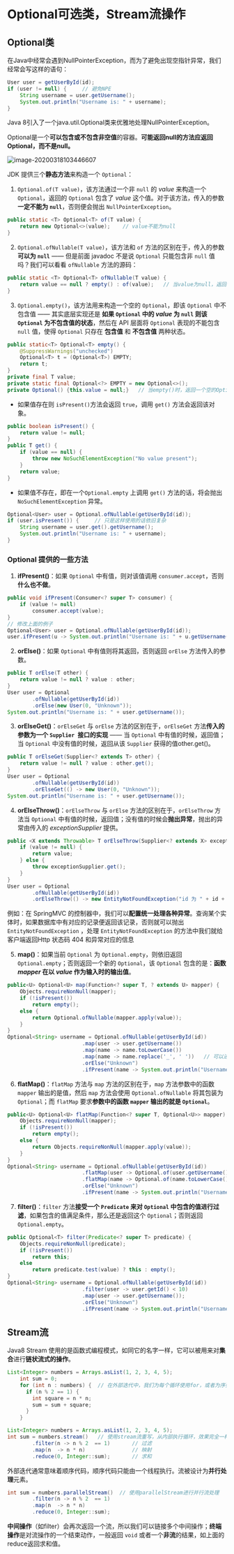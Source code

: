 # Optional可选类，Stream流操作

## Optional类

在Java中经常会遇到NullPointerException，而为了避免出现空指针异常，我们经常会写这样的语句：

```java
User user = getUserById(id);
if (user != null) {     // 避免NPE
    String username = user.getUsername();
    System.out.println("Username is: " + username);
}
```

Java 8引入了一个java.util.Optional类来优雅地处理NullPointerException。

Optional是一个**可以包含或不包含非空值**的容器。**可能返回null的方法应返回Optional，而不是null。**

![image-20200318103446607](C:\Users\Hanabi\AppData\Roaming\Typora\typora-user-images\image-20200318103446607.png)

JDK 提供三个**静态方法**来构造一个 `Optional`：

1. `Optional.of(T value)`，该方法通过一个非 `null` 的 *value* 来构造一个 `Optional`，返回的 `Optional` 包含了 *value* 这个值。对于该方法，传入的参数**一定不能为 `null`**，否则便会抛出 `NullPointerException`。

```java
public static <T> Optional<T> of(T value) {
    return new Optional<>(value);    // value不能为null
}
```



2. `Optional.ofNullable(T value)`，该方法和 `of` 方法的区别在于，传入的参数**可以为 `null`** —— 但是前面 javadoc 不是说 `Optional` 只能包含非 `null` 值吗？我们可以看看 `ofNullable` 方法的源码：

```java
public static <T> Optional<T> ofNullable(T value) {
    return value == null ? empty() : of(value);   // 当value为null，返回Optional.empty()
}	 
```



3. `Optional.empty()`，该方法用来构造一个空的 `Optional`，即该 `Optional` 中不包含值 —— 其实底层实现还是 **如果 `Optional` 中的 *value* 为 `null` 则该 `Optional` 为不包含值的状态**，然后在 API 层面将 `Optional` 表现的不能包含 `null` 值，使得 `Optional` 只存在 **包含值** 和 **不包含值** 两种状态。

```java
public static<T> Optional<T> empty() {
    @SuppressWarnings("unchecked")
    Optional<T> t = (Optional<T>) EMPTY;
    return t;
}
private final T value;
private static final Optional<?> EMPTY = new Optional<>();   
private Optional() {this.value = null;}   // 当empty()时，返回一个空的Optional
```



- 如果值存在则 `isPresent()`方法会返回 `true`，调用 `get()` 方法会返回该对象。

```java
public boolean isPresent() {
    return value != null;
}
public T get() {
    if (value == null) {
        throw new NoSuchElementException("No value present");
    }
    return value;
}
```

- 如果值不存在，即在一个`Optional.empty` 上调用 `get()` 方法的话，将会抛出 `NoSuchElementException` 异常。



```java
Optional<User> user = Optional.ofNullable(getUserById(id));
if (user.isPresent()) {     // 只是这样使用的话依旧复杂
    String username = user.get().getUsername();
    System.out.println("Username is: " + username); 
}
```

###  Optional 提供的一些方法

1. **ifPresent()**：如果 `Optional` 中有值，则对该值调用 `consumer.accept`，否则**什么也不做**。

```java
public void ifPresent(Consumer<? super T> consumer) {
    if (value != null)
        consumer.accept(value);
}
// 修改上面的例子
Optional<User> user = Optional.ofNullable(getUserById(id));
user.ifPresent(u -> System.out.println("Username is: " + u.getUsername()));
```

2. **orElse()**：如果 `Optional` 中有值则将其返回，否则返回 `orElse` 方法传入的参数。

```java
public T orElse(T other) {
    return value != null ? value : other;
}
User user = Optional
        .ofNullable(getUserById(id))
        .orElse(new User(0, "Unknown"));
System.out.println("Username is: " + user.getUsername());
```

3. **orElseGet()**：`orElseGet` 与 `orElse` 方法的区别在于，`orElseGet` 方法**传入的参数为一个 `Supplier `接口的实现** —— 当 `Optional` 中有值的时候，返回值；当 `Optional` 中没有值的时候，返回从该 `Supplier` 获得的值other.get()。

```java
public T orElseGet(Supplier<? extends T> other) {
    return value != null ? value : other.get();
}
User user = Optional
        .ofNullable(getUserById(id))
        .orElseGet(() -> new User(0, "Unknown"));
System.out.println("Username is: " + user.getUsername());
```

4. **orElseThrow()**：`orElseThrow` 与 `orElse` 方法的区别在于，`orElseThrow` 方法当 `Optional` 中有值的时候，返回值；没有值的时候会**抛出异常**，抛出的异常由传入的 *exceptionSupplier* 提供。

```java
public <X extends Throwable> T orElseThrow(Supplier<? extends X> exceptionSupplier) throws X {
    if (value != null) {
        return value;
    } else {
        throw exceptionSupplier.get();
    }
}
User user = Optional
        .ofNullable(getUserById(id))
        .orElseThrow(() -> new EntityNotFoundException("id 为 " + id + " 的用户没有找到"));
```

例如：在 SpringMVC 的控制器中，我们可以**配置统一处理各种异常**。查询某个实体时，如果数据库中有对应的记录便返回该记录，否则就可以抛出 `EntityNotFoundException` ，处理 `EntityNotFoundException` 的方法中我们就给客户端返回Http 状态码 404 和异常对应的信息

5. **map()**：如果当前 `Optional` 为 `Optional.empty`，则依旧返回 `Optional.empty`；否则返回一个新的 `Optional`，该 `Optional` 包含的是：**函数 *mapper* 在以 *value* 作为输入时的输出值**。

```java
public<U> Optional<U> map(Function<? super T, ? extends U> mapper) {
    Objects.requireNonNull(mapper);
    if (!isPresent())
        return empty();
    else {
        return Optional.ofNullable(mapper.apply(value));
    }
}
Optional<String> username = Optional.ofNullable(getUserById(id))
                        .map(user -> user.getUsername())
                        .map(name -> name.toLowerCase())
                        .map(name -> name.replace('_', ' '))   // 可以进行多次map操作
                        .orElse("Unknown")
                        .ifPresent(name -> System.out.println("Username is: " + name));
```

6. **flatMap()**：`flatMap` 方法与 `map` 方法的区别在于，`map` 方法参数中的函数 `mapper` 输出的是值，然后 `map` 方法会使用 `Optional.ofNullable` 将其包装为 `Optional`；而 `flatMap` 要求**参数中的函数 `mapper` 输出的就是 `Optional`**。

```java
public<U> Optional<U> flatMap(Function<? super T, Optional<U>> mapper) {
    Objects.requireNonNull(mapper);
    if (!isPresent())
        return empty();
    else {
        return Objects.requireNonNull(mapper.apply(value));
    }
}
Optional<String> username = Optional.ofNullable(getUserById(id))
                        .flatMap(user -> Optional.of(user.getUsername()))
                        .flatMap(name -> Optional.of(name.toLowerCase()))
                        .orElse("Unknown")
                        .ifPresent(name -> System.out.println("Username is: " + name));
```

7. **filter()**：`filter` 方法**接受一个 `Predicate` 来对 `Optional` 中包含的值进行过滤**，如果包含的值满足条件，那么还是返回这个 `Optional`；否则返回 `Optional.empty`。

```java
public Optional<T> filter(Predicate<? super T> predicate) {
    Objects.requireNonNull(predicate);
    if (!isPresent())
        return this;
    else
        return predicate.test(value) ? this : empty();
}
Optional<String> username = Optional.ofNullable(getUserById(id))
                        .filter(user -> user.getId() < 10)
                        .map(user -> user.getUsername());
                    	.orElse("Unknown")
                        .ifPresent(name -> System.out.println("Username is: " + name));
```



## Stream流

Java8 Stream 使用的是函数式编程模式，如同它的名字一样，它可以被用来对**集合**进行**链状流式的操作**。

```java
List<Integer> numbers = Arrays.asList(1, 2, 3, 4, 5);
    int sum = 0; 
    for (int n : numbers) {  // 在外部迭代中，我们为每个循环使用for，或者为序列中的集合和过程元									素获取迭代器。
      if (n % 2 == 1) {
        int square = n * n;
        sum = sum + square;
      }
    }
```

```java
List<Integer> numbers = Arrays.asList(1, 2, 3, 4, 5);
int sum = numbers.stream()   // 使用stream流重写，从内部执行循环，效果完全一样
        .filter(n -> n % 2  == 1)    	// 过滤
        .map(n  -> n * n)				// 映射
        .reduce(0, Integer::sum);		// 求和
```

外部迭代通常意味着顺序代码，顺序代码只能由一个线程执行。流被设计为**并行处理**元素。

```java
int sum = numbers.parallelStream()  // 使用parallelStream进行并行流处理
        .filter(n -> n % 2  == 1)
        .map(n  -> n * n)
        .reduce(0, Integer::sum);
```

**中间操作**（如filter）会再次返回一个流，所以我们可以链接多个中间操作；**终端操作**是对流操作的一个结束动作，一般返回 `void` 或者一个**非流**的结果，如上面的reduce返回求和值。
